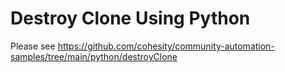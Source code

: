 # Destroy Clone Using Python

Please see <https://github.com/cohesity/community-automation-samples/tree/main/python/destroyClone>
